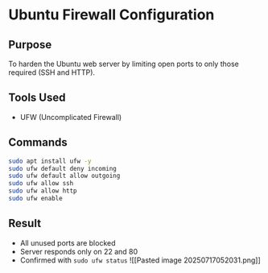 # Ubuntu Firewall Configuration

## Purpose
To harden the Ubuntu web server by limiting open ports to only those required (SSH and HTTP).

## Tools Used
- UFW (Uncomplicated Firewall)

## Commands
```bash
sudo apt install ufw -y
sudo ufw default deny incoming
sudo ufw default allow outgoing
sudo ufw allow ssh
sudo ufw allow http
sudo ufw enable
```

## Result
- All unused ports are blocked
- Server responds only on 22 and 80
- Confirmed with `sudo ufw status`
![[Pasted image 20250717052031.png]]
